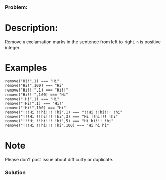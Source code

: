 ### Problem:
<h1 id="description">Description:</h1>
<p> Remove <code>n</code> exclamation marks in the sentence from left to right. <code>n</code> is positive integer.</p>
<h1 id="examples">Examples</h1>
<pre><code>remove(&quot;Hi!&quot;,1) === &quot;Hi&quot;
remove(&quot;Hi!&quot;,100) === &quot;Hi&quot;
remove(&quot;Hi!!!&quot;,1) === &quot;Hi!!&quot;
remove(&quot;Hi!!!&quot;,100) === &quot;Hi&quot;
remove(&quot;!Hi&quot;,1) === &quot;Hi&quot;
remove(&quot;!Hi!&quot;,1) === &quot;Hi!&quot;
remove(&quot;!Hi!&quot;,100) === &quot;Hi&quot;
remove(&quot;!!!Hi !!hi!!! !hi&quot;,1) === &quot;!!Hi !!hi!!! !hi&quot;
remove(&quot;!!!Hi !!hi!!! !hi&quot;,3) === &quot;Hi !!hi!!! !hi&quot;
remove(&quot;!!!Hi !!hi!!! !hi&quot;,5) === &quot;Hi hi!!! !hi&quot;
remove(&quot;!!!Hi !!hi!!! !hi&quot;,100) === &quot;Hi hi hi&quot;</code></pre><h1 id="note">Note</h1>
<p>Please don&apos;t post issue about difficulty or duplicate.</p>

### Solution